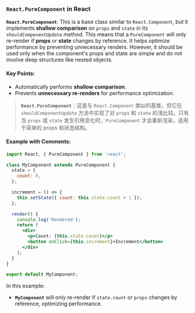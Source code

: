 ### `React.PureComponent` in React

**`React.PureComponent`**: This is a base class similar to `React.Component`, but it implements **shallow comparison** on `props` and `state` in its `shouldComponentUpdate` method. This means that a `PureComponent` will only re-render if **props** or **state** changes by reference. It helps optimize performance by preventing unnecessary renders. However, it should be used only when the component's props and state are simple and do not involve deep structures like nested objects.

<audio src="../../../../Downloads/__`React.PureCo (1).mp3"></audio>

#### Key Points:
- Automatically performs **shallow comparison**.
- Prevents **unnecessary re-renders** for performance optimization.

> **`React.PureComponent`**：这是与 `React.Component` 类似的基类，但它在 `shouldComponentUpdate` 方法中实现了对 `props` 和 `state` 的浅比较。只有当 `props` 或 `state` 发生引用变化时，`PureComponent` 才会重新渲染，适用于简单的 props 和状态结构。
>
> <audio src="../../../../Downloads/`React.PureComp.mp3"></audio>

#### Example with Comments:

<audio src="../../../../Downloads/这段代码展示了如何使用 Rea (20).mp3"></audio>

<audio src="../../../../Downloads/This code demon (1).mp3"></audio>

```jsx
import React, { PureComponent } from 'react';

class MyComponent extends PureComponent {
  state = {
    count: 0,
  };

  increment = () => {
    this.setState({ count: this.state.count + 1 });
  };

  render() {
    console.log('Rendered');
    return (
      <div>
        <p>Count: {this.state.count}</p>
        <button onClick={this.increment}>Increment</button>
      </div>
    );
  }
}

export default MyComponent;
```

In this example:
- **`MyComponent`** will only re-render if `state.count` or `props` changes by reference, optimizing performance.